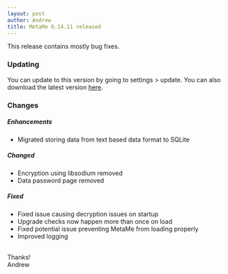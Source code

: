 ```yaml
---
layout: post
author: Andrew
title: MetaMe 0.14.11 released
---
```

This release contains mostly bug fixes.

### Updating

You can update to this version by going to settings > update.  You can also download the latest version [here](/download.html).

### Changes
##### Enhancements
- Migrated storing data from text based data format to SQLite

##### Changed
- Encryption using libsodium removed
- Data password page removed

##### Fixed
- Fixed issue causing decryption issues on startup
- Upgrade checks now happen more than once on load
- Fixed potential issue preventing MetaMe from loading properly
- Improved logging

<br/>
Thanks!
<br/>
Andrew